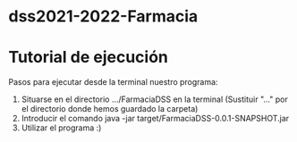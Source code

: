 # dss2021-2022-Farmacia

# Tutorial de ejecución

Pasos para ejecutar desde la terminal nuestro programa:

1. Situarse en el directorio .../FarmaciaDSS en la terminal (Sustituir "..." por el directorio donde hemos guardado la carpeta)
2. Introducir el comando java -jar target/FarmaciaDSS-0.0.1-SNAPSHOT.jar
3. Utilizar el programa :)
